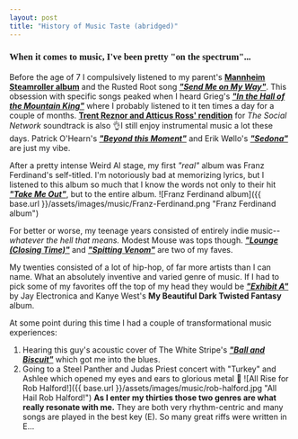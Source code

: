 ```yaml
---
layout: post
title: "History of Music Taste (abridged)"
---
```


<h3 style='font-family: "Abril Fatface", serif;'>When it comes to music, I've been pretty "on the spectrum"...</h3>

Before the age of 7 I compulsively listened to my parent's **[Mannheim Steamroller album](https://www.youtube.com/watch?v=Xg5qBbleK0w)** and the Rusted Root song *__["Send Me on My Way"](https://www.youtube.com/watch?v=IGMabBGydC0)__*. This obsession with specific songs peaked when I heard Grieg's *__["In the Hall of the Mountain King"](https://youtu.be/kLp_Hh6DKWc)__* where I probably listened to it ten times a day for a couple of months. **[Trent Reznor and Atticus Ross' rendition](https://youtu.be/TPZtigbbkz4)** for *The Social Network* soundtrack is also 👌I still enjoy instrumental music a lot these days. Patrick O'Hearn's *__["Beyond this Moment"](https://youtu.be/v_nWBzeWQW4)__* and Erik Wøllo's *__["Sedona"](https://youtu.be/bIDTK33YH44)__* are just my vibe.

After a pretty intense Weird Al stage, my first *"real"* album was Franz Ferdinand's self-titled. I'm notoriously bad at memorizing lyrics, but I listened to this album so much that I know the words not only to their hit *__["Take Me Out"](https://youtu.be/Ijk4j-r7qPA)__*, but to the entire album.
![Franz Ferdinand album]({{ base.url }}/assets/images/music/Franz-Ferdinand.png "Franz Ferdinand album")

For better or worse, my teenage years consisted of entirely indie music-- *whatever the hell that means.* Modest Mouse was tops though. *__["Lounge (Closing Time)"](https://youtu.be/muAwTA2XCVA)__* and *__["Spitting Venom"](https://youtu.be/-eifPUvi7kA)__* are two of my faves.

My twenties consisted of a lot of hip-hop, of far more artists than I can name. What an absolutely inventive and varied genre of music. If I had to pick some of my favorites off the top of my head they would be *__["Exhibit A"](https://youtu.be/nJI2ExhhQCs)__* by Jay Electronica and Kanye West's **My Beautiful Dark Twisted Fantasy** album.

At some point during this time I had a couple of transformational music experiences:
1. Hearing this guy's acoustic cover of The White Stripe's *__["Ball and Biscuit"](https://youtu.be/30tTcvQCLy8)__* which got me into the blues.
2. Going to a Steel Panther and Judas Priest concert with "Turkey" and Ashlee which opened my eyes and ears to glorious metal 🤘
![All Rise for Rob Halford!]({{ base.url }}/assets/images/music/rob-halford.jpg "All Hail Rob Halford!")
**As I enter my thirties those two genres are what really resonate with me.** They are both very rhythm-centric and many songs are played in the best key (E). So many great riffs were written in E...
